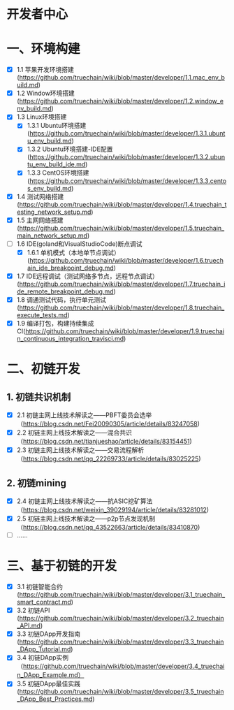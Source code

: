 开发者中心
==========================================

# 一、环境构建
- [x] 1.1 苹果开发环境搭建(https://github.com/truechain/wiki/blob/master/developer/1.1.mac_env_build.md)
- [x] 1.2 Window环境搭建(https://github.com/truechain/wiki/blob/master/developer/1.2.window_env_build.md)
- [x] 1.3 Linux环境搭建
    - [x] 1.3.1 Ubuntu环境搭建(https://github.com/truechain/wiki/blob/master/developer/1.3.1.ubuntu_env_build.md)
	- [x] 1.3.2 Ubuntu环境搭建-IDE配置(https://github.com/truechain/wiki/blob/master/developer/1.3.2.ubuntu_env_build_ide.md)
	- [x] 1.3.3 CentOS环境搭建(https://github.com/truechain/wiki/blob/master/developer/1.3.3.centos_env_build.md)	
- [x] 1.4 测试网络搭建(https://github.com/truechain/wiki/blob/master/developer/1.4.truechain_testing_network_setup.md)
- [x] 1.5 主网网络搭建(https://github.com/truechain/wiki/blob/master/developer/1.5.truechain_main_network_setup.md)
- [ ] 1.6 IDE(goland和VisualStudioCode)断点调试
   - [x] 1.6.1 单机模式（本地单节点调试）(https://github.com/truechain/wiki/blob/master/developer/1.6.truechain_ide_breakpoint_debug.md)
- [x] 1.7 IDE远程调试（测试网络多节点，远程节点调试）(https://github.com/truechain/wiki/blob/master/developer/1.7.truechain_ide_remote_breakpoint_debug.md)
- [x] 1.8 调通测试代码，执行单元测试(https://github.com/truechain/wiki/blob/master/developer/1.8.truechain_execute_tests.md)
- [x] 1.9 编译打包，构建持续集成CI(https://github.com/truechain/wiki/blob/master/developer/1.9.truechain_continuous_integration_travisci.md)

# 二、初链开发
## 1. 初链共识机制
- [x] 2.1 初链主网上线技术解读之——PBFT委员会选举 （https://blog.csdn.net/Fei20090305/article/details/83247058)
- [x] 2.2 初链主网上线技术解读之——混合共识（https://blog.csdn.net/tianjueshao/article/details/83154451)
- [x] 2.3 初链主网上线技术解读之——交易流程解析（https://blog.csdn.net/qq_22269733/article/details/83025225)

## 2. 初链mining
- [x] 2.4 初链主网上线技术解读之——抗ASIC挖矿算法（https://blog.csdn.net/weixin_39029194/article/details/83281012)
- [x] 2.5 初链主网上线技术解读之——p2p节点发现机制（https://blog.csdn.net/qq_43522663/article/details/83410870)
- [ ] ……

# 三、基于初链的开发
- [x] 3.1 初链智能合约 (https://github.com/truechain/wiki/blob/master/developer/3.1_truechain_smart_contract.md)
- [x] 3.2 初链API (https://github.com/truechain/wiki/blob/master/developer/3.2_truechain_API.md)
- [x] 3.3 初链DApp开发指南 (https://github.com/truechain/wiki/blob/master/developer/3.3_truechain_DApp_Tutorial.md)
- [x] 3.4 初链DApp实例（https://github.com/truechain/wiki/blob/master/developer/3.4_truechain_DApp_Example.md）
- [x] 3.5 初链DApp最佳实践 (https://github.com/truechain/wiki/blob/master/developer/3.5_truechain_DApp_Best_Practices.md)
